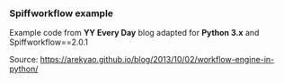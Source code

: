 ### Spiffworkflow example

Example code from **YY Every Day** blog adapted for **Python 3.x** and Spiffworkflow==2.0.1

Source: https://arekyao.github.io/blog/2013/10/02/workflow-engine-in-python/